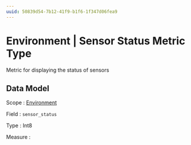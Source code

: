 ```yaml
---
uuid: 50839d54-7b12-41f9-b1f6-1f347d06fea9
---
```

# Environment | Sensor Status Metric Type

Metric for displaying the status of sensors

## Data Model

Scope
: [Environment](../../scopes/environment.md)

Field
: `sensor_status`

Type
: Int8

Measure
: ` `
